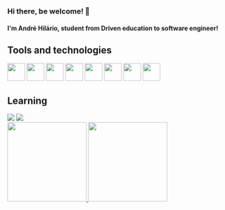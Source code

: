 ### Hi there, be welcome! 👋
#### I'm André Hilário, student from Driven education to software engineer!

## Tools and technologies
<div>
<img src="https://cdn.jsdelivr.net/gh/devicons/devicon/icons/git/git-original.svg" width="40" height="40"/>
<img src="https://cdn.jsdelivr.net/gh/devicons/devicon/icons/css3/css3-original.svg" width="40" height="40"/>
<img src="https://cdn.jsdelivr.net/gh/devicons/devicon/icons/github/github-original.svg" width="40" height="40"/>
<img src="https://cdn.jsdelivr.net/gh/devicons/devicon/icons/html5/html5-original.svg" width="40" height="40"/>
<img src="https://cdn.jsdelivr.net/gh/devicons/devicon/icons/vscode/vscode-original.svg" width="40" height="40"/>
<img src="https://cdn.jsdelivr.net/gh/devicons/devicon/icons/javascript/javascript-original.svg" width="40" height="40"/>
<img src="https://cdn.jsdelivr.net/gh/devicons/devicon/icons/ubuntu/ubuntu-plain.svg" width="40" height="40"/>
<img src="https://cdn.jsdelivr.net/gh/devicons/devicon/icons/react/react-original.svg" width="40" height="40"/>
</div>         

## Learning
<div>
<img src="https://cdn.jsdelivr.net/gh/devicons/devicon/icons/nodejs/nodejs-original.svg" />
<img src="https://cdn.jsdelivr.net/gh/devicons/devicon/icons/mongodb/mongodb-original.svg" />
</div>        
          
          
          
          
          
          


<div>
<a href="https://github.com/AndreHilario">
<img height="180em" src="https://github-readme-stats.vercel.app/api/top-langs/?username=AndreHilario&layout=compact&langs_count=7&theme=dracula"/>
<img height="180em" src="https://github-readme-stats.vercel.app/api?username=AndreHilario&show_icons=true&theme=dracula&include_all_commits=true&count_private=true"/>
</div>
         
